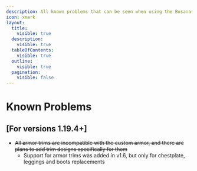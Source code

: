 ```yaml
---
description: All known problems that can be seen when using the Busana Melayu resource pack
icon: xmark
layout:
  title:
    visible: true
  description:
    visible: true
  tableOfContents:
    visible: true
  outline:
    visible: true
  pagination:
    visible: false
---
```


# Known Problems

## \[For versions 1.19.4+]

* ~~All armor trims are incompatible with the custom armor, and there are plans to add trim designs specifically for them~~
  * Support for armor trims was added in v1.6, but only for chestplate, leggings and boots replacements


